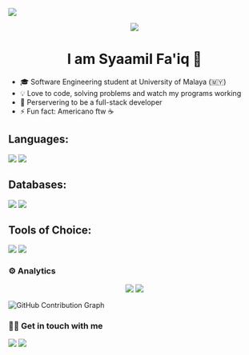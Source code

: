 ![](https://visitor-badge-reloaded.herokuapp.com/badge?page_id=https://github.com/escornbar&color=2A5075&lcolor=757575&style=for-the-badge&logo=Github&text=Visitors)

<p align="center">
  <img src="https://media.giphy.com/media/cLB6YgcOiYmKRZqk8Z/giphy.gif" />
</p>
<h1 align="center"> I am Syaamil Fa'iq 👋</h1>

- 🎓  Software Engineering student at University of Malaya (🇲🇾)
- 💡   Love to code, solving problems and watch my programs working 
- 🚀 Perservering to be a full-stack developer
- ⚡ Fun fact: Americano ftw ☕️

## Languages:
<p>
  <img src="https://img.shields.io/badge/Java-ED8B00?style=for-the-badge&logo=java&logoColor=white">
  <img src="https://img.shields.io/badge/Python-3776AB?style=for-the-badge&logo=python&logoColor=white">
</p>

## Databases:
<p>
<img src="https://img.shields.io/badge/MySQL-00000F?style=for-the-badge&logo=mysql&logoColor=white">
<img src="https://img.shields.io/badge/PostgreSQL-316192?style=for-the-badge&logo=postgresql&logoColor=white">
</p>

## Tools of Choice:
<p>
  <img src="https://img.shields.io/badge/VisualStudioCode-0078d7.svg?style=for-the-badge&logo=visual-studio-code&logoColor=white">
  <img src="https://img.shields.io/badge/git-%23F05033.svg?style=for-the-badge&logo=git&logoColor=white">
</p>

### ⚙️ Analytics
<p align="center">
  <img src="https://github-readme-stats.vercel.app/api?username=escornbar&show_icons=true&theme=react">
  <img src="https://github-readme-stats.vercel.app/api/top-langs/?username=escornbar&layout=compact&theme=react&langs_count=8">
</p>

![GitHub Contribution Graph](https://activity-graph.herokuapp.com/graph?username=escornbar)

### 🤝🏻 Get in touch with me
<p>
<a href="https://linkedin.com/in/muhammadsyaamilfaiq"><img src="https://img.shields.io/badge/LinkedIn-0077B5?style=for-the-badge&logo=linkedin&logoColor=white"></a>
<a href="mailto:syaamil1136@gmail.com"><img src="https://img.shields.io/badge/Gmail-D14836?style=for-the-badge&logo=gmail&logoColor=white"></a>
</p>
<!--
**escornbar/escornbar** is a ✨ _special_ ✨ repository because its `README.md` (this file) appears on your GitHub profile.

Here are some ideas to get you started:

- 🔭 I’m currently working on ...
- 🌱 I’m currently learning ...
- 👯 I’m looking to collaborate on ...
- 🤔 I’m looking for help with ...
- 💬 Ask me about ...
- 📫 How to reach me: ...
- 😄 Pronouns: ...
- ⚡ Fun fact: ...
-->
